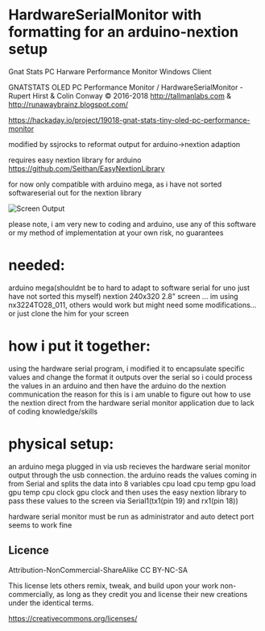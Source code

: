# HardwareSerialMonitor with formatting for an arduino-nextion setup
Gnat Stats PC Harware Performance Monitor Windows Client
  
  GNATSTATS OLED PC Performance Monitor / HardwareSerialMonitor -  Rupert Hirst & Colin Conway © 2016-2018
  http://tallmanlabs.com  & http://runawaybrainz.blogspot.com/
  
  https://hackaday.io/project/19018-gnat-stats-tiny-oled-pc-performance-monitor



  modified by ssjrocks to reformat output for arduino->nextion adaption

  requires easy nextion library for arduino https://github.com/Seithan/EasyNextionLibrary

  for now only compatible with arduino mega, as i have not sorted softwareserial out for the nextion library

  ![Screen Output](https://images2.imgbox.com/de/0f/YIBIetT5_o.jpg)


  please note, i am very new to coding and arduino, use any of this software or my method of implementation at your own risk, no guarantees


# needed:

  arduino mega(shouldnt be to hard to adapt to software serial for uno just have not sorted this myself)
  nextion 240x320 2.8" screen ... im using nx3224TO28_011, others would work but might need some modifications... or just clone the him for your screen

# how i put it together:

  using the hardware serial program, i modified it to encapsulate specific values and change the format it outputs over the serial so i could
  process the values in an arduino and then have the arduino do the nextion communication
  the reason for this is i am unable to figure out how to use the nextion direct from the hardware serial monitor application due to lack of coding     knowledge/skills

# physical setup:

  an arduino mega plugged in via usb recieves the hardware serial monitor output through the usb connection.
  the arduino reads the values coming in from Serial and splits the data into 8 variables
cpu load
cpu temp
gpu load
gpu temp
cpu clock
gpu clock
and then uses the easy nextion library to pass these values to the screen via Serial1(tx1(pin 19) and rx1(pin 18))


  hardware serial monitor must be run as administrator and auto detect port seems to work fine

  Licence
  -------

  Attribution-NonCommercial-ShareAlike  CC BY-NC-SA

  This license lets others remix, tweak, and build upon your work non-commercially, as long as they credit you and license their new creations under the identical terms.

  https://creativecommons.org/licenses/
